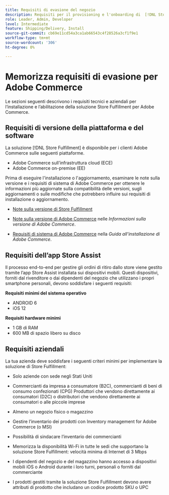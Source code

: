 ```yaml
---
title: Requisiti di evasione del negozio
description: Requisiti per il provisioning e l'onboarding di  [!DNL Store Fulfillment solution].
role: Leader, Admin, Developer
level: Intermediate
feature: Shipping/Delivery, Install
source-git-commit: cb69e11cd54a3ca1ab66543c4f28526a3cf1f9e1
workflow-type: tm+mt
source-wordcount: '306'
ht-degree: 0%

---
```


# Memorizza requisiti di evasione per Adobe Commerce

Le sezioni seguenti descrivono i requisiti tecnici e aziendali per l’installazione e l’abilitazione della soluzione Store Fulfillment per Adobe Commerce.

## Requisiti di versione della piattaforma e del software

La soluzione [!DNL Store Fulfillment] è disponibile per i clienti Adobe Commerce sulle seguenti piattaforme.

- Adobe Commerce sull’infrastruttura cloud (ECE)
- Adobe Commerce on-premise (EE)

Prima di eseguire l&#39;installazione o l&#39;aggiornamento, esaminare le note sulla versione e i requisiti di sistema di Adobe Commerce per ottenere le informazioni più aggiornate sulla compatibilità delle versioni, sugli aggiornamenti o sulle modifiche che potrebbero influire sui requisiti di installazione o aggiornamento.

- [Note sulla versione di Store Fulfillment](release-notes.md)

- [Note sulla versione di Adobe Commerce](https://experienceleague.adobe.com/docs/commerce-operations/release/versions.html?lang=it) nelle *Informazioni sulla versione di Adobe Commerce*.

- [Requisiti di sistema di Adobe Commerce](https://experienceleague.adobe.com/docs/commerce-operations/installation-guide/system-requirements.html?lang=it) nella *Guida all&#39;installazione di Adobe Commerce*.


## Requisiti dell’app Store Assist

Il processo end-to-end per gestire gli ordini di ritiro dallo store viene gestito tramite l’app Store Assist installata sui dispositivi mobili. Questi dispositivi, forniti dal rivenditore o dai dipendenti del negozio che utilizzano i propri smartphone personali, devono soddisfare i seguenti requisiti:

**Requisiti minimi del sistema operativo**

- ANDROID 6
- iOS 12

**Requisiti hardware minimi**

- 1 GB di RAM
- 600 MB di spazio libero su disco

## Requisiti aziendali

La tua azienda deve soddisfare i seguenti criteri minimi per implementare la soluzione di Store Fulfillment:

- Solo aziende con sede negli Stati Uniti

- Commercianti da impresa a consumatore (B2C), commercianti di beni di consumo confezionati (CPG) Produttori che vendono direttamente ai consumatori (D2C) o distributori che vendono direttamente ai consumatori o alle piccole imprese

- Almeno un negozio fisico o magazzino

- Gestire l’inventario dei prodotti con Inventory management for Adobe Commerce (o MSI)

- Possibilità di sindacare l’inventario dei commercianti

- Memorizza la disponibilità Wi-Fi in tutte le sedi che supportano la soluzione Store Fulfillment: velocità minima di Internet di 3 Mbps

- I dipendenti del negozio e del magazzino hanno accesso a dispositivi mobili iOS o Android durante i loro turni, personali o forniti dal commerciante

- I prodotti gestiti tramite la soluzione Store Fulfillment devono avere attributi di prodotto che includano un codice prodotto SKU o UPC
